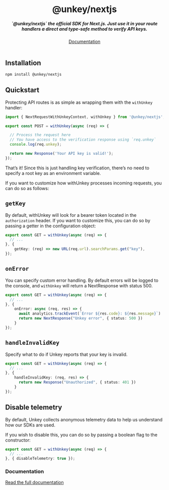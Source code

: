 <div align="center">
    <h1 align="center">@unkey/nextjs</h1>
    <h5>`@unkey/nextjs` the official SDK for Next.js. Just use it in your route handlers a direct and type-safe method to verify API keys.</h5>
</div>

<div align="center">
  <a href="https://www.unkey.com/docs/libraries/ts/nextjs">Documentation</a>
</div>
<br/>

## Installation

```bash
npm install @unkey/nextjs
```

## Quickstart

Protecting API routes is as simple as wrapping them with the ```withUnkey``` handler:

```ts
import { NextRequestWithUnkeyContext, withUnkey } from '@unkey/nextjs';

export const POST = withUnkey(async (req) => {

  // Process the request here
  // You have access to the verification response using `req.unkey`
  console.log(req.unkey);

  return new Response('Your API key is valid!');
});
```

That’s it! Since this is just handling key verification, there’s no need to specify a root key as an environment variable.

If you want to customize how withUnkey processes incoming requests, you can do so as follows:

## ```getKey```
By default, withUnkey will look for a bearer token located in the ```authorization``` header. If you want to customize this, you can do so by passing a getter in the configuration object:

```ts
export const GET = withUnkey(async (req) => {
  // ...
}, {
	getKey: (req) => new URL(req.url).searchParams.get("key"),
});
```

## ```onError```

You can specify custom error handling. By default errors will be logged to the console, and ```withUnkey``` will return a NextResponse with status 500.

```ts
export const GET = withUnkey(async (req) => {
  // ...
}, {
	onError: async (req, res) => {
      await analytics.trackEvent(`Error ${res.code}: ${res.message}`)
      return new NextResponse("Unkey error", { status: 500 })
    }
});
```

## ```handleInvalidKey```

Specify what to do if Unkey reports that your key is invalid.

```ts
export const GET = withUnkey(async (req) => {
  // ...
}, {
	handleInvalidKey: (req, res) => {
      return new Response("Unauthorized", { status: 401 })
    }
});
```


## Disable telemetry

By default, Unkey collects anonymous telemetry data to help us understand how our SDKs are used.

If you wish to disable this, you can do so by passing a boolean flag to the constructor:

```ts
export const GET = withUnkey(async (req) => {
  // ...
}, { disableTelemetry: true });
```

### Documentation

[Read the full documentation](https://www.unkey.com/docs/libraries/ts/nextjs)